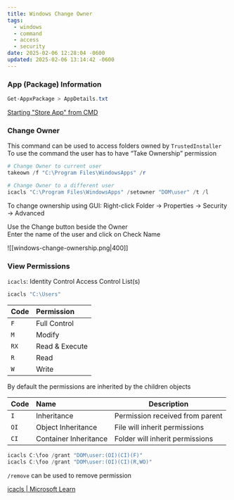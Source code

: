 ```yaml
---
title: Windows Change Owner
tags:
  - windows
  - command
  - access
  - security
date: 2025-02-06 12:28:04 -0600
updated: 2025-02-06 13:14:42 -0600
---
```


### App (Package) Information

```powershell
Get-AppxPackage > AppDetails.txt
```

[Starting "Store App" from CMD](https://answers.microsoft.com/en-us/windows/forum/windows_10-windows_store/starting-windows-10-store-app-from-the-command/836354c5-b5af-4d6c-b414-80e40ed14675)

### Change Owner

This command can be used to access folders owned by `TrustedInstaller`  
To use the command the user has to have “Take Ownership” permission  

```powershell
# Change Owner to current user
takeown /f "C:\Program Files\WindowsApps" /r

# Change Owner to a different user
icacls "C:\Program Files\WindowsApps" /setowner "DOM\user" /t /l
```

To change ownership using GUI:
Right-click Folder → Properties → Security → Advanced  

Use the Change button beside the Owner  
Enter the name of the user and click on Check Name

![[windows-change-ownership.png|400]]

### View Permissions

`icacls`: Identity Control Access Control List(s)

```powershell
icacls "C:\Users"
```

| Code | Permission     |
| :--- | :------------- |
| `F`  | Full Control   |
| `M`  | Modify         |
| `RX` | Read & Execute |
| `R`  | Read           |
| `W`  | Write          |

By default the permissions are inherited by the children objects

| Code | Name                  | Description                     |
| :--- | :-------------------- | ------------------------------- |
| `I`  | Inheritance           | Permission received from parent |
| `OI` | Object Inheritance    | File will inherit permissions   |
| `CI` | Container Inheritance | Folder will inherit permissions |

```powershell
icacls C:\foo /grant "DOM\user:(OI)(CI)(F)"
icacls C:\foo /grant "DOM\user:(OI)(CI)(R,WO)"
```

`/remove` can be used to remove permission

[icacls \| Microsoft Learn](https://learn.microsoft.com/en-us/windows-server/administration/windows-commands/icacls)